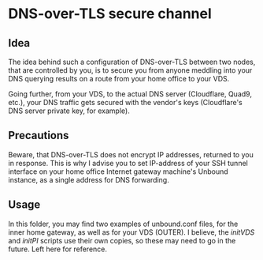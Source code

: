 # DNS-over-TLS secure channel

## Idea

The idea behind such a configuration of DNS-over-TLS between two nodes, that are controlled by you, is to secure you from anyone meddling into your DNS querying results on a route from your home office to your VDS.

Going further, from your VDS, to the actual DNS server (Cloudflare, Quad9, etc.), your DNS traffic gets secured with the vendor's keys (Cloudflare's DNS server private key, for example).

## Precautions

Beware, that DNS-over-TLS does not encrypt IP addresses, returned to you in response. This is why I advise you to set IP-address of your SSH tunnel interface on your home office Internet gateway machine's Unbound instance, as a single address for DNS forwarding.

## Usage

In this folder, you may find two examples of unbound.conf files, for the inner home gateway, as well as for your VDS (OUTER). I believe, the _initVDS_ and _initPI_ scripts use their own copies, so these may need to go in the future. Left here for reference.
